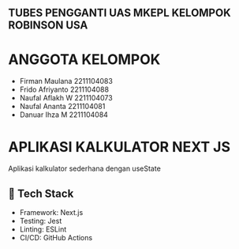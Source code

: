 ## TUBES PENGGANTI UAS MKEPL KELOMPOK ROBINSON USA

# ANGGOTA KELOMPOK
- Firman Maulana    2211104083
- Frido Afriyanto   2211104088
- Naufal Aflakh W   2211104073
- Naufal Ananta     2211104081
- Danuar Ihza M     2211104084

# APLIKASI KALKULATOR NEXT JS
Aplikasi kalkulator sederhana dengan useState

## 🚀 Tech Stack

- Framework: Next.js    
- Testing: Jest
- Linting: ESLint
- CI/CD: GitHub Actions
